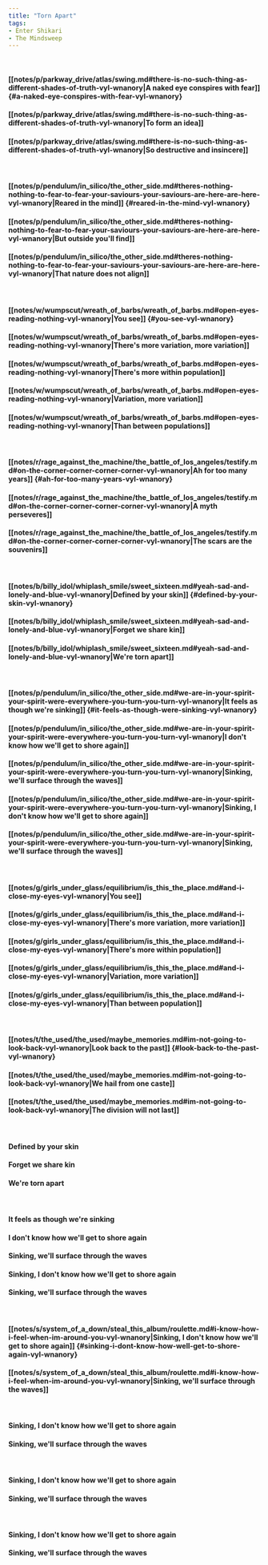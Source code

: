 ```yaml
---
title: "Torn Apart"
tags:
- Enter Shikari
- The Mindsweep
---
```

&nbsp;
#### [[notes/p/parkway_drive/atlas/swing.md#there-is-no-such-thing-as-different-shades-of-truth-vyl-wnanory|A naked eye conspires with fear]] {#a-naked-eye-conspires-with-fear-vyl-wnanory}
#### [[notes/p/parkway_drive/atlas/swing.md#there-is-no-such-thing-as-different-shades-of-truth-vyl-wnanory|To form an idea]]
#### [[notes/p/parkway_drive/atlas/swing.md#there-is-no-such-thing-as-different-shades-of-truth-vyl-wnanory|So destructive and insincere]]
&nbsp;
#### [[notes/p/pendulum/in_silico/the_other_side.md#theres-nothing-nothing-to-fear-to-fear-your-saviours-your-saviours-are-here-are-here-vyl-wnanory|Reared in the mind]] {#reared-in-the-mind-vyl-wnanory}
#### [[notes/p/pendulum/in_silico/the_other_side.md#theres-nothing-nothing-to-fear-to-fear-your-saviours-your-saviours-are-here-are-here-vyl-wnanory|But outside you'll find]]
#### [[notes/p/pendulum/in_silico/the_other_side.md#theres-nothing-nothing-to-fear-to-fear-your-saviours-your-saviours-are-here-are-here-vyl-wnanory|That nature does not align]]
&nbsp;
#### [[notes/w/wumpscut/wreath_of_barbs/wreath_of_barbs.md#open-eyes-reading-nothing-vyl-wnanory|You see]] {#you-see-vyl-wnanory}
#### [[notes/w/wumpscut/wreath_of_barbs/wreath_of_barbs.md#open-eyes-reading-nothing-vyl-wnanory|There's more variation, more variation]]
#### [[notes/w/wumpscut/wreath_of_barbs/wreath_of_barbs.md#open-eyes-reading-nothing-vyl-wnanory|There's more within population]]
#### [[notes/w/wumpscut/wreath_of_barbs/wreath_of_barbs.md#open-eyes-reading-nothing-vyl-wnanory|Variation, more variation]]
#### [[notes/w/wumpscut/wreath_of_barbs/wreath_of_barbs.md#open-eyes-reading-nothing-vyl-wnanory|Than between populations]]
&nbsp;
#### [[notes/r/rage_against_the_machine/the_battle_of_los_angeles/testify.md#on-the-corner-corner-corner-corner-vyl-wnanory|Ah for too many years]] {#ah-for-too-many-years-vyl-wnanory}
#### [[notes/r/rage_against_the_machine/the_battle_of_los_angeles/testify.md#on-the-corner-corner-corner-corner-vyl-wnanory|A myth perseveres]]
#### [[notes/r/rage_against_the_machine/the_battle_of_los_angeles/testify.md#on-the-corner-corner-corner-corner-vyl-wnanory|The scars are the souvenirs]]
&nbsp;
#### [[notes/b/billy_idol/whiplash_smile/sweet_sixteen.md#yeah-sad-and-lonely-and-blue-vyl-wnanory|Defined by your skin]] {#defined-by-your-skin-vyl-wnanory}
#### [[notes/b/billy_idol/whiplash_smile/sweet_sixteen.md#yeah-sad-and-lonely-and-blue-vyl-wnanory|Forget we share kin]]
#### [[notes/b/billy_idol/whiplash_smile/sweet_sixteen.md#yeah-sad-and-lonely-and-blue-vyl-wnanory|We're torn apart]]
&nbsp;
#### [[notes/p/pendulum/in_silico/the_other_side.md#we-are-in-your-spirit-your-spirit-were-everywhere-you-turn-you-turn-vyl-wnanory|It feels as though we're sinking]] {#it-feels-as-though-were-sinking-vyl-wnanory}
#### [[notes/p/pendulum/in_silico/the_other_side.md#we-are-in-your-spirit-your-spirit-were-everywhere-you-turn-you-turn-vyl-wnanory|I don't know how we'll get to shore again]]
#### [[notes/p/pendulum/in_silico/the_other_side.md#we-are-in-your-spirit-your-spirit-were-everywhere-you-turn-you-turn-vyl-wnanory|Sinking, we'll surface through the waves]]
#### [[notes/p/pendulum/in_silico/the_other_side.md#we-are-in-your-spirit-your-spirit-were-everywhere-you-turn-you-turn-vyl-wnanory|Sinking, I don't know how we'll get to shore again]]
#### [[notes/p/pendulum/in_silico/the_other_side.md#we-are-in-your-spirit-your-spirit-were-everywhere-you-turn-you-turn-vyl-wnanory|Sinking, we'll surface through the waves]]
&nbsp;
#### [[notes/g/girls_under_glass/equilibrium/is_this_the_place.md#and-i-close-my-eyes-vyl-wnanory|You see]]
#### [[notes/g/girls_under_glass/equilibrium/is_this_the_place.md#and-i-close-my-eyes-vyl-wnanory|There's more variation, more variation]]
#### [[notes/g/girls_under_glass/equilibrium/is_this_the_place.md#and-i-close-my-eyes-vyl-wnanory|There's more within population]]
#### [[notes/g/girls_under_glass/equilibrium/is_this_the_place.md#and-i-close-my-eyes-vyl-wnanory|Variation, more variation]]
#### [[notes/g/girls_under_glass/equilibrium/is_this_the_place.md#and-i-close-my-eyes-vyl-wnanory|Than between population]]
&nbsp;
#### [[notes/t/the_used/the_used/maybe_memories.md#im-not-going-to-look-back-vyl-wnanory|Look back to the past]] {#look-back-to-the-past-vyl-wnanory}
#### [[notes/t/the_used/the_used/maybe_memories.md#im-not-going-to-look-back-vyl-wnanory|We hail from one caste]]
#### [[notes/t/the_used/the_used/maybe_memories.md#im-not-going-to-look-back-vyl-wnanory|The division will not last]]
&nbsp;
#### Defined by your skin
#### Forget we share kin
#### We're torn apart
&nbsp;
#### It feels as though we're sinking
#### I don't know how we'll get to shore again
#### Sinking, we'll surface through the waves
#### Sinking, I don't know how we'll get to shore again
#### Sinking, we'll surface through the waves
&nbsp;
#### [[notes/s/system_of_a_down/steal_this_album/roulette.md#i-know-how-i-feel-when-im-around-you-vyl-wnanory|Sinking, I don't know how we'll get to shore again]] {#sinking-i-dont-know-how-well-get-to-shore-again-vyl-wnanory}
#### [[notes/s/system_of_a_down/steal_this_album/roulette.md#i-know-how-i-feel-when-im-around-you-vyl-wnanory|Sinking, we'll surface through the waves]]
&nbsp;
#### Sinking, I don't know how we'll get to shore again
#### Sinking, we'll surface through the waves
&nbsp;
#### Sinking, I don't know how we'll get to shore again
#### Sinking, we'll surface through the waves
&nbsp;
#### Sinking, I don't know how we'll get to shore again
#### Sinking, we'll surface through the waves
